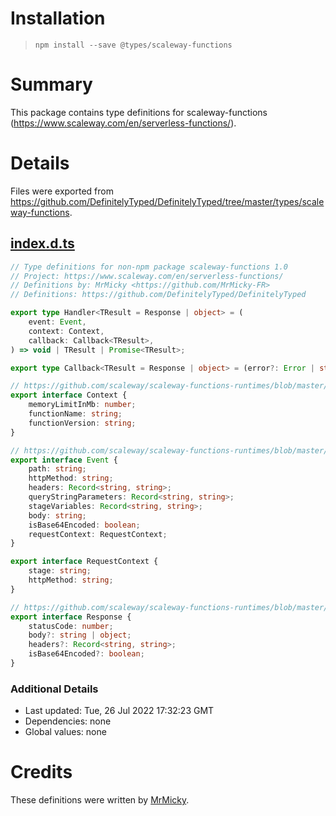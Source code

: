 # Installation
> `npm install --save @types/scaleway-functions`

# Summary
This package contains type definitions for scaleway-functions (https://www.scaleway.com/en/serverless-functions/).

# Details
Files were exported from https://github.com/DefinitelyTyped/DefinitelyTyped/tree/master/types/scaleway-functions.
## [index.d.ts](https://github.com/DefinitelyTyped/DefinitelyTyped/tree/master/types/scaleway-functions/index.d.ts)
````ts
// Type definitions for non-npm package scaleway-functions 1.0
// Project: https://www.scaleway.com/en/serverless-functions/
// Definitions by: MrMicky <https://github.com/MrMicky-FR>
// Definitions: https://github.com/DefinitelyTyped/DefinitelyTyped

export type Handler<TResult = Response | object> = (
    event: Event,
    context: Context,
    callback: Callback<TResult>,
) => void | TResult | Promise<TResult>;

export type Callback<TResult = Response | object> = (error?: Error | string | null, result?: TResult) => void;

// https://github.com/scaleway/scaleway-functions-runtimes/blob/master/events/context.go
export interface Context {
    memoryLimitInMb: number;
    functionName: string;
    functionVersion: string;
}

// https://github.com/scaleway/scaleway-functions-runtimes/blob/master/events/http.go
export interface Event {
    path: string;
    httpMethod: string;
    headers: Record<string, string>;
    queryStringParameters: Record<string, string>;
    stageVariables: Record<string, string>;
    body: string;
    isBase64Encoded: boolean;
    requestContext: RequestContext;
}

export interface RequestContext {
    stage: string;
    httpMethod: string;
}

// https://github.com/scaleway/scaleway-functions-runtimes/blob/master/handler/utils.go
export interface Response {
    statusCode: number;
    body?: string | object;
    headers?: Record<string, string>;
    isBase64Encoded?: boolean;
}

````

### Additional Details
 * Last updated: Tue, 26 Jul 2022 17:32:23 GMT
 * Dependencies: none
 * Global values: none

# Credits
These definitions were written by [MrMicky](https://github.com/MrMicky-FR).

